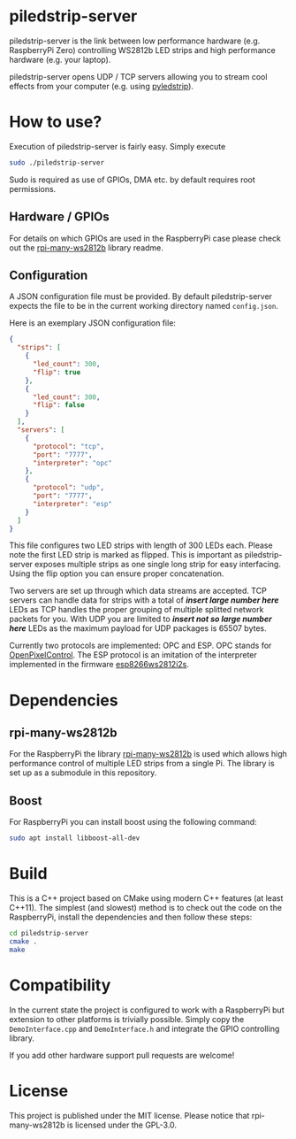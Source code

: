 # piledstrip-server
piledstrip-server is the link between low performance hardware (e.g. RaspberryPi Zero) controlling WS2812b LED strips and high performance hardware (e.g. your laptop).

piledstrip-server opens UDP / TCP servers allowing you to stream cool effects from your computer (e.g. using [pyledstrip](https://github.com/ledstrip/pyledstrip)).

# How to use?
Execution of piledstrip-server is fairly easy. Simply execute
```bash
sudo ./piledstrip-server
```

Sudo is required as use of GPIOs, DMA etc. by default requires root permissions.

## Hardware / GPIOs
For details on which GPIOs are used in the RaspberryPi case please check out the [rpi-many-ws2812b](https://github.com/lukaslihotzki/rpi-many-ws2812b) library readme.

## Configuration
A JSON configuration file must be provided. By default piledstrip-server expects the file to be in the current working directory named `config.json`.

Here is an exemplary JSON configuration file:
```json
{
  "strips": [
    {
      "led_count": 300,
      "flip": true
    },
    {
      "led_count": 300,
      "flip": false
    }
  ],
  "servers": [
    {
      "protocol": "tcp",
      "port": "7777",
      "interpreter": "opc"
    },
    {
      "protocol": "udp",
      "port": "7777",
      "interpreter": "esp"
    }
  ]
}
```

This file configures two LED strips with length of 300 LEDs each. Please note the first LED strip is marked as flipped. This is important as piledstrip-server exposes multiple strips as one single long strip for easy interfacing. Using the flip option you can ensure proper concatenation.

Two servers are set up through which data streams are accepted. TCP servers can handle data for strips with a total of ***insert large number here*** LEDs as TCP handles the proper grouping of multiple splitted network packets for you. With UDP you are limited to ***insert not so large number here*** LEDs as the maximum payload for UDP packages is 65507 bytes.

Currently two protocols are implemented: OPC and ESP. OPC stands for [OpenPixelControl](http://openpixelcontrol.org/). The ESP protocol is an imitation of the interpreter implemented in the firmware [esp8266ws2812i2s](https://github.com/cnlohr/esp8266ws2812i2s).

# Dependencies
## rpi-many-ws2812b
For the RaspberryPi the library [rpi-many-ws2812b](https://github.com/lukaslihotzki/rpi-many-ws2812b) is used which allows high performance control of multiple LED strips from a single Pi. The library is set up as a submodule in this repository. 

## Boost
For RaspberryPi you can install boost using the following command:

```bash
sudo apt install libboost-all-dev
```

# Build
This is a C++ project based on CMake using modern C++ features (at least C++11). The simplest (and slowest) method is to check out the code on the RaspberryPi, install the dependencies and then follow these steps:

```bash
cd piledstrip-server
cmake .
make
```

# Compatibility
In the current state the project is configured to work with a RaspberryPi but extension to other platforms is trivially possible. Simply copy the `DemoInterface.cpp` and `DemoInterface.h` and integrate the GPIO controlling library.

If you add other hardware support pull requests are welcome!

# License
This project is published under the MIT license. Please notice that rpi-many-ws2812b is licensed under the GPL-3.0.

